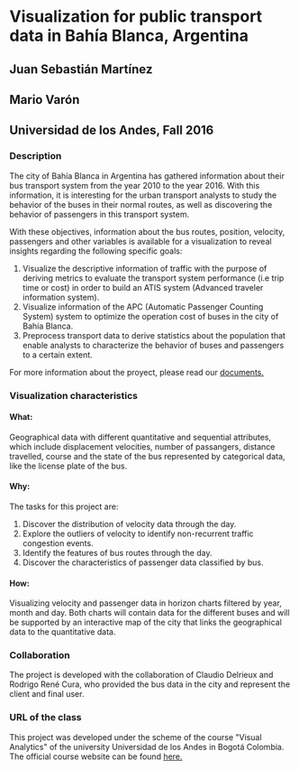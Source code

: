 # Visualization for public transport data in Bahía Blanca, Argentina
## Juan Sebastián Martínez
## Mario Varón
## Universidad de los Andes, Fall 2016

### Description
The city of Bahía Blanca in Argentina has gathered information about their bus transport system from the year 2010 to the year 2016. With this information, it is interesting for the urban transport analysts to study the behavior of the buses in their normal routes, as well as discovering the behavior of passengers in this transport system.

With these objectives, information about the bus routes, position, velocity, passengers and other variables is available for a visualization to reveal insights regarding the following specific goals:

1.	Visualize the descriptive information of traffic with the purpose of deriving metrics to evaluate the transport system performance (i.e trip time or cost) in order to build an ATIS system (Advanced traveler information system).
2.	Visualize information of the APC (Automatic Passenger Counting System) system to optimize the operation cost of buses in the city of Bahía Blanca.
3.	Preprocess transport data to derive statistics about the population that enable analysts to characterize the behavior of buses and passengers to a certain extent.

For more information about the proyect, please read our  [documents.](https://github.com/JuanSMartinez/Bahia_Blanca_Project/tree/master/Documents)

### Visualization characteristics

#### What:

Geographical data with different quantitative and sequential attributes, which include displacement velocities, number of passangers, distance travelled, course and the state of the bus represented by categorical data, like the license plate of the bus.

#### Why:

The tasks for this project are:

1. Discover the distribution of velocity data through the day.
2. Explore the outliers of velocity to identify non-recurrent traffic congestion events.
3. Identify the features of bus routes through the day.
4. Discover the characteristics of passenger data classified by bus.

#### How:

Visualizing velocity and passenger data in horizon charts filtered by year, month and day. Both charts will contain data for the different buses and will be supported by an interactive map of the city that links the geographical data to the quantitative data.

### Collaboration

The project is developed with the collaboration of Claudio Delrieux and Rodrigo René Cura, who provided the bus data in the city and represent the client and final user.

### URL of the class

This project was developed under the scheme of the course "Visual Analytics" of the university Universidad de los Andes in Bogotá Colombia. The official course website can be found [here.](http://johnguerra.co/classes/isis_4822_fall_2016/)
